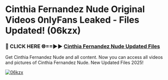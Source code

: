# Cinthia Fernandez Nude Original Videos 0nlyFans Leaked - Files Updated! (06kzx)

<h3>🔴 CLICK HERE 🌐==►► <a href="https://tinyurl.com/52m3yx9h" rel="nofollow">Cinthia Fernandez Nude Updated Files</a></h3>

Get Cinthia Fernandez Nude and all content. Now you can access all videos and pictures of Cinthia Fernandez Nude. New Updated Files 2025!

[![06kzx](https://i.imgur.com/TnHtlc8.gif)](https://tinyurl.com/52m3yx9h)
